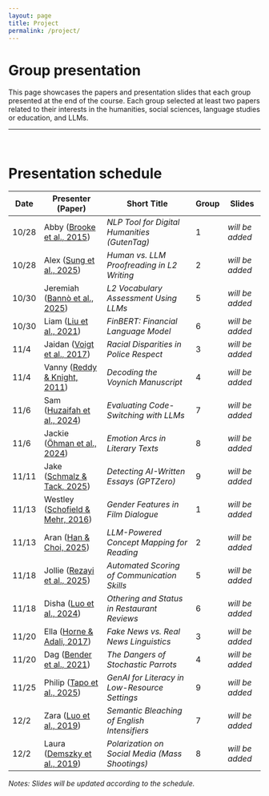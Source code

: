 ```yaml
---
layout: page
title: Project
permalink: /project/
---
```


# Group presentation

This page showcases the papers and presentation slides that each group presented at the end of the course.
Each group selected at least two papers related to their interests in the humanities, social sciences, language studies or education, and LLMs.

---
<br>

# Presentation schedule

| **Date** | **Presenter (Paper)** | **Short Title** | **Group** | **Slides** |
|-----------|-----------------------|------------------|-----------|------------|
| 10/28 | Abby (<a href="http://aclanthology.org/W15-0705.pdf" target="_blank">Brooke et al., 2015</a>) | *NLP Tool for Digital Humanities (GutenTag)* | 1 | *will be added* |
| 10/28 | Alex (<a href="https://arxiv.org/pdf/2506.09021" target="_blank">Sung et al., 2025</a>) | *Human vs. LLM Proofreading in L2 Writing* | 2 | *will be added* |
| 10/30 | Jeremiah (<a href="https://arxiv.org/pdf/2506.02758/" target="_blank">Bannò et al., 2025</a>) | *L2 Vocabulary Assessment Using LLMs* | 5 | *will be added* |
| 10/30 | Liam (<a href="https://www.ijcai.org/proceedings/2020/0622.pdf" target="_blank">Liu et al., 2021</a>) | *FinBERT: Financial Language Model* | 6 | *will be added* |
| 11/4 | Jaidan (<a href="https://www.pnas.org/doi/pdf/10.1073/pnas.1702413114" target="_blank">Voigt et al., 2017</a>) | *Racial Disparities in Police Respect* | 3 | *will be added* |
| 11/4 | Vanny (<a href="https://aclanthology.org/W11-1511.pdf" target="_blank">Reddy & Knight, 2011</a>) | *Decoding the Voynich Manuscript* | 4 | *will be added* |
| 11/6 | Sam (<a href="https://aclanthology.org/2024.lrec-main.565.pdf/" target="_blank">Huzaifah et al., 2024</a>) | *Evaluating Code-Switching with LLMs* | 7 | *will be added* |
| 11/6 | Jackie (<a href="https://aclanthology.org/2024.latechclfl-1.7.pdf" target="_blank">Öhman et al., 2024</a>) | *Emotion Arcs in Literary Texts* | 8 | *will be added* |
| 11/11 | Jake (<a href="https://aclanthology.org/anthology-files/pdf/bea/2025.bea-1.71.pdf" target="_blank">Schmalz & Tack, 2025</a>) | *Detecting AI-Written Essays (GPTZero)* | 9 | *will be added* |
| 11/13 | Westley (<a href="https://aclanthology.org/W16-0204.pdf" target="_blank">Schofield & Mehr, 2016</a>) | *Gender Features in Film Dialogue* | 1 | *will be added* |
| 11/13 | Aran (<a href="https://aclanthology.org/anthology-files/pdf/bea/2025.bea-1.58.pdf" target="_blank">Han & Choi, 2025</a>) | *LLM-Powered Concept Mapping for Reading* | 2 | *will be added* |
| 11/18 | Jollie (<a href="https://aclanthology.org/2025.bea-1.66.pdf" target="_blank">Rezayi et al., 2025</a>) | *Automated Scoring of Communication Skills* | 5 | *will be added* |
| 11/18 | Disha (<a href="https://arxiv.org/pdf/2307.07645" target="_blank">Luo et al., 2024</a>) | *Othering and Status in Restaurant Reviews* | 6 | *will be added* |
| 11/20 | Ella (<a href="https://cdn.aaai.org/ojs/14976/14976-28-18495-1-2-20201228.pdf" target="_blank">Horne & Adali, 2017</a>) | *Fake News vs. Real News Linguistics* | 3 | *will be added* |
| 11/20 | Dag (<a href="https://dl.acm.org/doi/pdf/10.1145/3442188.3445922" target="_blank">Bender et al., 2021</a>) | *The Dangers of Stochastic Parrots* | 4 | *will be added* |
| 11/25 | Philip (<a href="https://aclanthology.org/2025.findings-naacl.442.pdf" target="_blank">Tapo et al., 2025</a>) | *GenAI for Literacy in Low-Resource Settings* | 9 | *will be added* |
| 12/2 | Zara (<a href="https://aclanthology.org/W19-4701.pdf" target="_blank">Luo et al., 2019</a>) | *Semantic Bleaching of English Intensifiers* | 7 | *will be added* |
| 12/2 | Laura (<a href="https://arxiv.org/pdf/1904.01596" target="_blank">Demszky et al., 2019</a>) | *Polarization on Social Media (Mass Shootings)* | 8 | *will be added* |

*Notes: Slides will be updated according to the schedule.*
